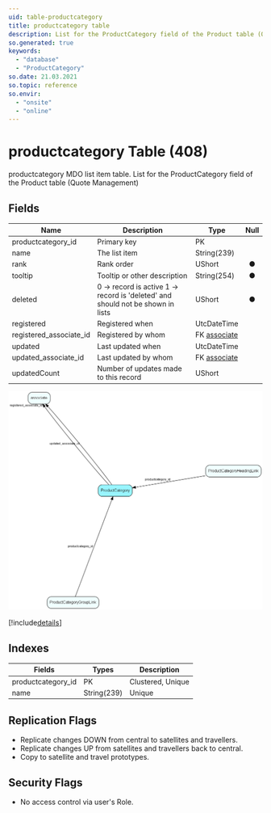 ```yaml
---
uid: table-productcategory
title: productcategory table
description: List for the ProductCategory field of the Product table (Quote Management)
so.generated: true
keywords:
  - "database"
  - "ProductCategory"
so.date: 21.03.2021
so.topic: reference
so.envir:
  - "onsite"
  - "online"
---
```


# productcategory Table (408)

productcategory MDO list item table.
List for the ProductCategory field of the Product table (Quote Management)

## Fields

| Name | Description | Type | Null |
|------|-------------|------|:----:|
|productcategory\_id|Primary key|PK| |
|name|The list item|String(239)| |
|rank|Rank order|UShort|&#x25CF;|
|tooltip|Tooltip or other description|String(254)|&#x25CF;|
|deleted|0 -&gt; record is active 1 -&gt; record is &apos;deleted&apos; and should not be shown in lists|UShort|&#x25CF;|
|registered|Registered when|UtcDateTime| |
|registered\_associate\_id|Registered by whom|FK [associate](associate.md)| |
|updated|Last updated when|UtcDateTime| |
|updated\_associate\_id|Last updated by whom|FK [associate](associate.md)| |
|updatedCount|Number of updates made to this record|UShort| |


![ProductCategory table relationship diagram](./media/ProductCategory.png)

[!include[details](./includes/ProductCategory.md)]

## Indexes

| Fields | Types | Description |
|--------|-------|-------------|
|productcategory\_id |PK |Clustered, Unique |
|name |String(239) |Unique |

## Replication Flags

* Replicate changes DOWN from central to satellites and travellers.
* Replicate changes UP from satellites and travellers back to central.
* Copy to satellite and travel prototypes.

## Security Flags

* No access control via user's Role.

